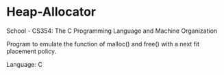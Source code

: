# Heap-Allocator
School - CS354: The C Programming Language and Machine Organization

Program to emulate the function of malloc() and free() with a next fit placement policy.

Language: C
